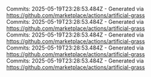 Commits: 2025-05-19T23:28:53.484Z - Generated via https://github.com/marketplace/actions/artificial-grass
<br>
Commits: 2025-05-19T23:28:53.484Z - Generated via https://github.com/marketplace/actions/artificial-grass
<br>
Commits: 2025-05-19T23:28:53.484Z - Generated via https://github.com/marketplace/actions/artificial-grass
<br>
Commits: 2025-05-19T23:28:53.484Z - Generated via https://github.com/marketplace/actions/artificial-grass
<br>
Commits: 2025-05-19T23:28:53.484Z - Generated via https://github.com/marketplace/actions/artificial-grass
<br>
